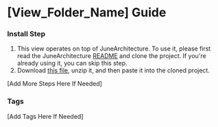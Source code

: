 # [View_Folder_Name] Guide

### Install Step

1. This view operates on top of JuneArchitecture. To use it, please first read the
   JuneArchitecture [README](https://github.com/[GITHUB_ID]/JuneArchitecture) and clone the project.
   If you're already using it, you can skip this step.
2. Download [this file](https://june-arch-asset.pages.dev/page/[category]/[View_Folder_Name].zip),
   unzip it, and then paste it into the cloned project.

[Add More Steps Here If Needed]

### Tags

[Add Tags Here If Needed]